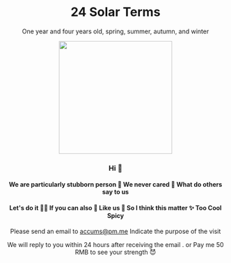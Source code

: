 
<h1 align="center"> 24 Solar Terms </h1>

<div align="center">

One year and four years old, spring, summer, autumn, and winter
  
<p align="center">
  <a href="https://kuangpf.com/dumi-theme-antd">
    <img width="260" height="260"  src="http://oss.js-suxin.com/40e5dbc8682eee4a27c89f4e7d395007c76f9719.png">
  </a>
</p>

### Hi  👋


#### We are particularly stubborn person 🙋 We never cared 🌈 What do others say to us
#### Let's do it 👩‍💻 If you can also 🍿 Like us 🧙 So I think this matter ✨ Too Cool Spicy

Please send an email to accums@pm.me Indicate the purpose of the visit 

We will reply to you within 24 hours after receiving the email . or Pay me 50 RMB to see your strength 😈


</div>
